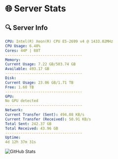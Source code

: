 # 🌐 Server Stats
## 🔍 Server Info
```yaml
CPU: Intel(R) Xeon(R) CPU E5-2699 v4 @ 1433.02MHz
CPU Usage: 6.40%
Cores: 44P | 88T
-----------------------------------
Memory:
Current Usage: 7.22 GB/503.74 GB
Available: 493.17 GB
-----------------------------------
Disk:
Current Usage: 23.06 GB/1.71 TB
Free: 1.60 TB
-----------------------------------
GPU:
No GPU detected
-----------------------------------
Network:
Current Transfer (Sent): 494.08 KB/s
Current Transfer (Received): 50.91 KB/s
Total Sent: 242.37 GB
Total Received: 43.96 GB
-----------------------------------
Uptime:
4d 12h 37m 31s
```
![GitHub Stats](https://img.shields.io/badge/Updated-2025-04-24_05:46:19-blue)